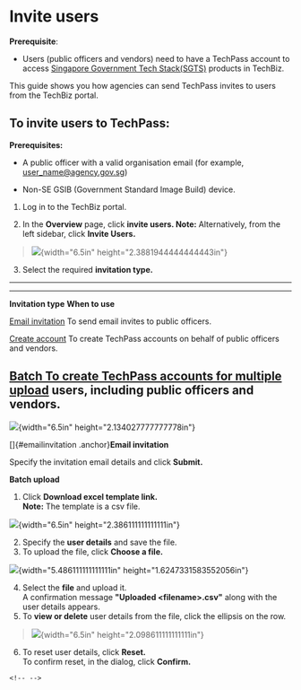 # Invite users

**Prerequisite**:

-   Users (public officers and vendors) need to have a TechPass account to access [Singapore Government Tech Stack(SGTS)](https://www.developer.tech.gov.sg/singapore-government-tech-stack/overview/index.html) products in TechBiz.

This guide shows you how agencies can send TechPass invites to users from the TechBiz portal.

## To invite users to TechPass:

**Prerequisites:**

-   A public officer with a valid organisation email (for example, <user_name@agency.gov.sg>)

-   Non-SE GSIB (Government Standard Image Build) device.

1.  Log in to the TechBiz portal.

2.  In the **Overview** page, click **invite users.
    Note:** Alternatively, from the left sidebar, click **Invite
    Users.**

> ![](media/image1.png){width="6.5in" height="2.3881944444444443in"}

3.  Select the required **invitation type.**

  ------------------------------------------------------------------------------------------
                                                    
  ------------------------------------------------- ----------------------------------------
  **Invitation type**                               **When to use**

  [Email invitation](#emailinvitation)              To send email invites to public
                                                    officers.

  [Create account](\l)                              To create TechPass accounts on behalf of
                                                    public officers and vendors.

  [Batch                                            To create TechPass accounts for multiple
  upload](#_f56e926e_5c54_406e_b9a7_5933ef6fec6b)   users, including public officers and
                                                    vendors.
  ------------------------------------------------------------------------------------------

![](media/image2.png){width="6.5in" height="2.134027777777778in"}

[]{#emailinvitation .anchor}**Email invitation**

Specify the invitation email details and click **Submit.**


**Batch upload**

1.  Click **Download excel template link.**\
    **Note:** The template is a csv file.

![](media/image5.png){width="6.5in" height="2.386111111111111in"}

2.  Specify the **user details** and save the file.
3.  To upload the file, click **Choose a file.**

![](media/image6.png){width="5.486111111111111in"
height="1.6247331583552056in"}

4.  Select the **file** and upload it.\
    A confirmation message **"Uploaded \<filename\>.csv"** along with
    the user details appears.
5.  To **view or delete** user details from the file, click the ellipsis
    on the row.

> ![](media/image7.png){width="6.5in" height="2.098611111111111in"}

6.  To reset user details, click **Reset.**\
    To confirm reset, in the dialog, click **Confirm.**

```{=html}
<!-- -->
```
